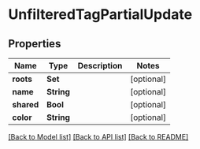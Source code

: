 # UnfilteredTagPartialUpdate

## Properties

Name | Type | Description | Notes
------------ | ------------- | ------------- | -------------
**roots** | **Set<Int>** |  | [optional] 
**name** | **String** |  | [optional] 
**shared** | **Bool** |  | [optional] 
**color** | **String** |  | [optional] 

[[Back to Model list]](../README.md#documentation-for-models) [[Back to API list]](../README.md#documentation-for-api-endpoints) [[Back to README]](../README.md)


